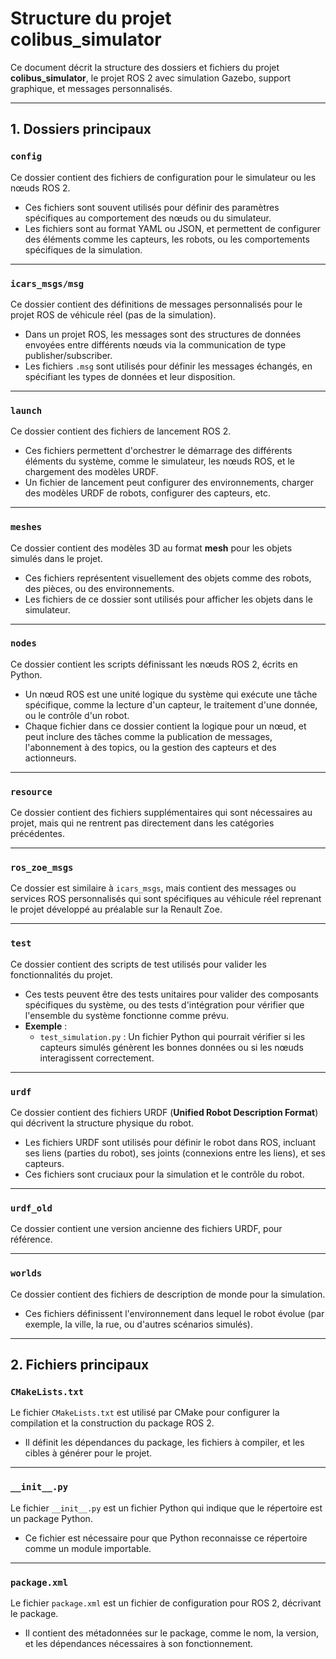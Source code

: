 # Structure du projet **colibus_simulator**

Ce document décrit la structure des dossiers et fichiers du projet **colibus_simulator**, le projet ROS 2 avec simulation Gazebo, support graphique, et messages personnalisés.

---

## **1. Dossiers principaux**

### **`config`**
Ce dossier contient des fichiers de configuration pour le simulateur ou les nœuds ROS 2. 
- Ces fichiers sont souvent utilisés pour définir des paramètres spécifiques au comportement des nœuds ou du simulateur.
- Les fichiers sont au format YAML ou JSON, et permettent de configurer des éléments comme les capteurs, les robots, ou les comportements spécifiques de la simulation.

---

### **`icars_msgs/msg`**
Ce dossier contient des définitions de messages personnalisés pour le projet ROS de véhicule réel (pas de la simulation). 
- Dans un projet ROS, les messages sont des structures de données envoyées entre différents nœuds via la communication de type publisher/subscriber.
- Les fichiers `.msg` sont utilisés pour définir les messages échangés, en spécifiant les types de données et leur disposition.

---

### **`launch`**
Ce dossier contient des fichiers de lancement ROS 2.
- Ces fichiers permettent d'orchestrer le démarrage des différents éléments du système, comme le simulateur, les nœuds ROS, et le chargement des modèles URDF.
- Un fichier de lancement peut configurer des environnements, charger des modèles URDF de robots, configurer des capteurs, etc.

---

### **`meshes`**
Ce dossier contient des modèles 3D au format **mesh** pour les objets simulés dans le projet.
- Ces fichiers représentent visuellement des objets comme des robots, des pièces, ou des environnements.
- Les fichiers de ce dossier sont utilisés pour afficher les objets dans le simulateur.

---

### **`nodes`**
Ce dossier contient les scripts définissant les nœuds ROS 2, écrits en Python.
- Un nœud ROS est une unité logique du système qui exécute une tâche spécifique, comme la lecture d'un capteur, le traitement d'une donnée, ou le contrôle d'un robot.
- Chaque fichier dans ce dossier contient la logique pour un nœud, et peut inclure des tâches comme la publication de messages, l'abonnement à des topics, ou la gestion des capteurs et des actionneurs.

---

### **`resource`**
Ce dossier contient des fichiers supplémentaires qui sont nécessaires au projet, mais qui ne rentrent pas directement dans les catégories précédentes.

---

### **`ros_zoe_msgs`**
Ce dossier est similaire à `icars_msgs`, mais contient des messages ou services ROS personnalisés qui sont spécifiques au véhicule réel reprenant le projet développé au préalable sur la Renault Zoe.

---

### **`test`**
Ce dossier contient des scripts de test utilisés pour valider les fonctionnalités du projet.
- Ces tests peuvent être des tests unitaires pour valider des composants spécifiques du système, ou des tests d'intégration pour vérifier que l'ensemble du système fonctionne comme prévu.
- **Exemple** :
  - `test_simulation.py` : Un fichier Python qui pourrait vérifier si les capteurs simulés génèrent les bonnes données ou si les nœuds interagissent correctement.

---

### **`urdf`**
Ce dossier contient des fichiers URDF (**Unified Robot Description Format**) qui décrivent la structure physique du robot.
- Les fichiers URDF sont utilisés pour définir le robot dans ROS, incluant ses liens (parties du robot), ses joints (connexions entre les liens), et ses capteurs.
- Ces fichiers sont cruciaux pour la simulation et le contrôle du robot.

---

### **`urdf_old`**
Ce dossier contient une version ancienne des fichiers URDF, pour référence.

---

### **`worlds`**
Ce dossier contient des fichiers de description de monde pour la simulation.
- Ces fichiers définissent l'environnement dans lequel le robot évolue (par exemple, la ville, la rue, ou d'autres scénarios simulés).

---

## **2. Fichiers principaux**

### **`CMakeLists.txt`**
Le fichier `CMakeLists.txt` est utilisé par CMake pour configurer la compilation et la construction du package ROS 2.
- Il définit les dépendances du package, les fichiers à compiler, et les cibles à générer pour le projet.

---

### **`__init__.py`**
Le fichier `__init__.py` est un fichier Python qui indique que le répertoire est un package Python.
- Ce fichier est nécessaire pour que Python reconnaisse ce répertoire comme un module importable.

---

### **`package.xml`**
Le fichier `package.xml` est un fichier de configuration pour ROS 2, décrivant le package.
- Il contient des métadonnées sur le package, comme le nom, la version, et les dépendances nécessaires à son fonctionnement.
